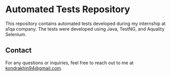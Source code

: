 # Automated Tests Repository

This repository contains automated tests developed during my internship at a1qa company. The tests were developed using Java, TestNG, and Aquality Selenium.

## Contact

For any questions or inquiries, feel free to reach out to me at kondrakhin94@gmail.com.
